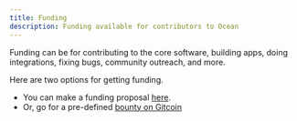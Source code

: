 ```yaml
---
title: Funding
description: Funding available for contributors to Ocean
---
```


Funding can be for contributing to the core software, building apps, doing integrations, fixing bugs, community outreach, and more.

Here are two options for getting funding.

* You can make a funding proposal [here](https://www.oceanprotocol.com/fund).
* Or, go for a pre-defined [bounty on Gitcoin](https://gitcoin.co/explorer?network=mainnet&idx_status=open&keywords=oceanprotocol&order_by=-web3_created&org=oceanprotocol)